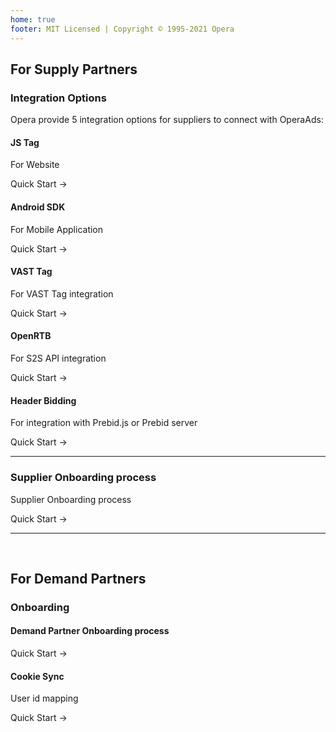```yaml
---
home: true
footer: MIT Licensed | Copyright © 1995-2021 Opera
---
```


<!-- <img src="hero.png" width="20%"> -->

### <h2>For Supply Partners</h2>

#### <h3>Integration Options</h3>

Opera provide 5 integration options for suppliers to connect with OperaAds:

<div class="features">
  <div class="feature">
    <h4>JS Tag</h4>
    <p>For Website</p>
    <p>
      <ActionButton link="./ofs/js/">Quick Start →</ActionButton>
    </p>
  </div>

  <div class="feature">
    <h4>Android SDK</h4>
    <p>For Mobile Application</p>
    <p>
      <ActionButton link="./ofs/android/">Quick Start →</ActionButton>
    </p>
  </div>

  <div class="feature">
    <h4>VAST Tag</h4>
    <p>For VAST Tag integration</p>
    <p>
      <ActionButton link="./ofs/vast-tag/">Quick Start →</ActionButton>
    </p>
  </div>

  <div class="feature">
    <h4>OpenRTB</h4>
    <p>For S2S API integration</p>
    <p>
      <ActionButton link="./ofs/openrtb/">Quick Start →</ActionButton>
    </p>
  </div>
  <div class="feature">
    <h4>Header Bidding</h4>
    <p>For integration with Prebid.js or Prebid server</p>
    <p>
      <ActionButton link="./ofs/header-bidding/">Quick Start →</ActionButton>
    </p>
  </div>
  <div class="feature"></div>
</div>

-----

#### <h3>Supplier Onboarding process</h3>

<div class="feature">
  <p>Supplier Onboarding process</p>
  <p>
    <ActionButton link="./ofs/process/">Quick Start →</ActionButton>
  </p>
</div>

-----
<br>


### <h2>For Demand Partners</h2>

#### <h3>Onboarding</h3>
<div class="feature">
  <h4>Demand Partner Onboarding process</h4>
  <ActionButton link="./ofd/process/">Quick Start →</ActionButton>
</div>

<div class="features">
  <div class="feature">
    <h4>Cookie Sync</h4>
    <p>User id mapping</p>
    <p>
      <ActionButton link="./ofd/cookie-sync/">Quick Start →</ActionButton>
    </p>
  </div>
  <div class="feature"></div>
  <div class="feature"></div>
</div>
